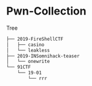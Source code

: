 # Pwn-Collection
Tree
```bash
├── 2019-FireShellCTF
│   ├── casino
│   └── leakless
├── 2019-INSomnihack-teaser
│   └── onewrite
└── 91CTF
    └── 19-01
        └── rrr
```
